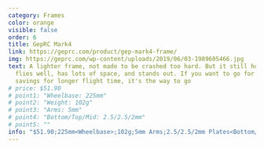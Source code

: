 ```yaml
---
category: Frames
color: orange
visible: false
order: 6
title: GepRC Mark4
link: https://geprc.com/product/gep-mark4-frame/
img: https://geprc.com/wp-content/uploads/2019/06/03-1989605466.jpg
text: A lighter frame, not made to be crashed too hard. But it still holds up,
  flies well, has lots of space, and stands out. If you want to go for weight
  savings for longer flight time, it's the way to go
# price: $51.90
# point1: "Wheelbase: 225mm"
# point2: "Weight: 102g"
# point3: "Arms: 5mm"
# point4: "Bottom/Top/Mid: 2.5/2.5/2mm"
# point5: ""
info: "$51.90;225mm<Wheelbase>;102g;5mm Arms;2.5/2.5/2mm Plates<Bottom/Top/Mid>;19mm Cams;30x30/20x20 Stacks;20x20 VTXs"
---
```

